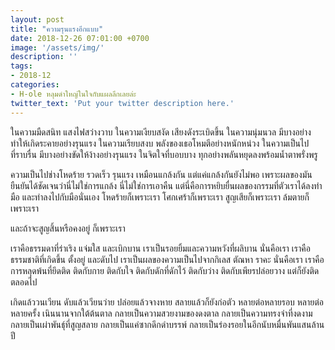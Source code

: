 ```yaml
---
layout: post
title: "ความรุนแรงอีกแบบ"
date: 2018-12-26 07:01:00 +0700
image: '/assets/img/'
description: ''
tags:
- 2018-12
categories:
- H-ole หลุมดำใหญ่ในใจกับแผลลึกเลยล่ะ
twitter_text: 'Put your twitter description here.'
---
```

ในความมืดสนิท แสงไฟสว่างวาบ ในความเงียบสงัด เสียงดังระเบิดขึ้น ในความนุ่มนวล มีบางอย่างทำให้เกิดระคายอย่างรุนแรง ในความเรียบสงบ พลังของเธอโหมตีอย่างหนักหน่วง ในความเป็นไปที่ราบรื่น มีบางอย่างขัดให้ง้างอย่างรุนแรง ในจิตใจที่บอบบาง ทุกอย่างพลันหยุดลงพร้อมน้ำตาพรั่งพรู

ความเป็นไปช่างโหดร้าย รวดเร็ว รุนแรง เหมือนแกล้งกัน แต่แค่แกล้งกันยังไม่พอ เพราะผลของมันยืนยันได้ชัดเจนว่านี่ไม่ใช่การแกล้ง นี่ไม่ใช่การเอาคืน แต่นี่คือการหยิบยื่นผลของกรรมที่ตัวเราได้ลงทำมือ และทำลงไปกับมือนั่นเอง โหดร้ายก็เพราะเรา โศกเศร้าก็เพราะเรา สูญเสียก็เพราะเรา ล้มตายก็เพราะเรา

และถ้าจะสูญสิ้นหรือคงอยู่ ก็เพราะเรา

เราคือธรรมดาที่ร่าเริง แจ่มใส และเบิกบาน เราเป็นรอยยิ้มและความหวังที่ผลิบาน นั่นคือเรา เราคือธรรมชาติที่เกิดขึ้น ตั้งอยู่ และดับไป เราเป็นผลของความเป็นไปจากกิเลส ตัณหา ราคะ นั่นคือเรา เราคือการหลุดพ้นที่ยึดติด ติดกับกาย ติดกับใจ ติดกับดักที่ดักไว้ ติดกับว่าง ติดกับเพียรปล่อยวาง แต่ก็ยังติดตลอดไป

เกิดแล้ววนเวียน ดับแล้วเวียนว่าย ปล่อยแล้วจางหาย สลายแล้วก็ยังก่อตัว หลายต่อหลายรอบ หลายต่อหลายครั้ง เนินนานจากใต้ต้นตาล กลายเป็นความสวยงามของดงตาล กลายเป็นความทรงจำที่งดงาม กลายเป็นเผ่าพันธุ์ที่สูญสลาย กลายเป็นแค่ซากดึกดำบรรพ์ กลายเป็นร่องรอยในอีกนับหมื่นพันแสนล้านปี
